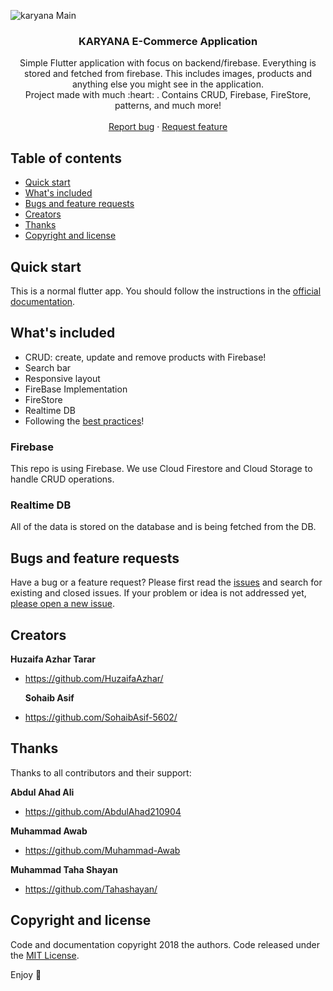 ![karyana Main](https://github.com/technocrats-portfolio/KARYANA/assets/149525727/327e8496-090b-4b98-b385-f055f3a4cb83)

<p align="center">
  <h3 align="center">KARYANA E-Commerce Application</h3>
  <p align="center">
    Simple Flutter application with focus on backend/firebase. Everything is stored and fetched from firebase. This includes images, products and anything else you might see in the application.
    <br>
    Project made with much  :heart: . Contains CRUD, Firebase, FireStore, patterns, and much more!
    <br>
    <br>
    <a href="https://github.com/HuzaifaAzhar/KARYANA/issues/new">Report bug</a>
    ·
    <a href="https://github.com/HuzaifaAzhar/KARYANA/issues/new">Request feature</a>
  </p>
</p>

## Table of contents

- [Quick start](#quick-start)
- [What's included](#whats-included)
- [Bugs and feature requests](#bugs-and-feature-requests)
- [Creators](#creators)
- [Thanks](#thanks)
- [Copyright and license](#copyright-and-license)

## Quick start

This is a normal flutter app. You should follow the instructions in the [official documentation](https://flutter.io/docs/get-started/install).

## What's included

* CRUD: create, update and remove products with Firebase!
* Search bar
* Responsive layout
* FireBase Implementation
* FireStore
* Realtime DB
* Following the [best practices](https://angular.io/guide/styleguide)!

### Firebase

This repo is using Firebase. We use Cloud Firestore and Cloud Storage to handle CRUD operations.

### Realtime DB

All of the data is stored on the database and is being fetched from the DB.
## Bugs and feature requests

Have a bug or a feature request? Please first read the [issues](https://github.com/HuzaifaAzhar/KARYANA/issues/) and search for existing and closed issues. If your problem or idea is not addressed yet, [please open a new issue](https://github.com/HuzaifaAzhar/KARYANA/issues/new).

## Creators

**Huzaifa Azhar Tarar**

- <https://github.com/HuzaifaAzhar/>

  **Sohaib Asif**
  
- <https://github.com/SohaibAsif-5602/>

## Thanks

Thanks to all contributors and their support:

**Abdul Ahad Ali**

- <https://github.com/AbdulAhad210904>

**Muhammad Awab**
  
- <https://github.com/Muhammad-Awab>

**Muhammad Taha Shayan**

- <https://github.com/Tahashayan/>

## Copyright and license

Code and documentation copyright 2018 the authors. Code released under the [MIT License](https://github.com/Ismaestro/flutter-example-app/blob/master/LICENSE).

Enjoy :metal:
